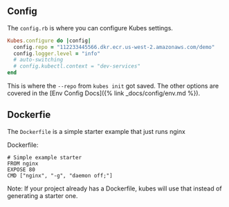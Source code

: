 ## Config

The `config.rb` is where you can configure Kubes settings.

```ruby
Kubes.configure do |config|
  config.repo = "112233445566.dkr.ecr.us-west-2.amazonaws.com/demo"
  config.logger.level = "info"
  # auto-switching
  # config.kubectl.context = "dev-services"
end
```

This is where the `--repo` from `kubes init` got saved.  The other options are covered in the [Env Config Docs]({% link _docs/config/env.md %}).

## Dockerfie

The `Dockerfile` is a simple starter example that just runs nginx

Dockerfile:

    # Simple example starter
    FROM nginx
    EXPOSE 80
    CMD ["nginx", "-g", "daemon off;"]

Note: If your project already has a Dockerfile, kubes will use that instead of generating a starter one.
